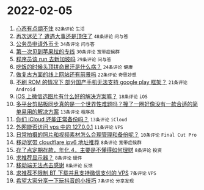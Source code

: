 # 2022-02-05

1. [心态有点绷不住](https://www.v2ex.com/t/831937) `82条评论` `生活`
1. [再次迷茫了 遭遇大事还是顶住了](https://www.v2ex.com/t/831970) `48条评论` `问与答`
1. [公务员申请外币卡](https://www.v2ex.com/t/831963) `34条评论` `问与答`
1. [第一次见到苹果拉的专线](https://www.v2ex.com/t/831950) `30条评论` `宽带症候群`
1. [程序员该 run 去新加坡吗](https://www.v2ex.com/t/831971) `29条评论` `问与答`
1. [吃饭的时候头顶拼命冒汗是什么病？](https://www.v2ex.com/t/831954) `24条评论` `健康`
1. [做复古方面的线上网站还有前景吗](https://www.v2ex.com/t/831953) `22条评论` `奇思妙想`
1. [不刷 ROM 的情况下 部分国产手机无法支持 google play 框架？](https://www.v2ex.com/t/831936) `21条评论` `Android`
1. [iOS 上微信选图片有什么好的解决方案嘛？](https://www.v2ex.com/t/831946) `18条评论` `iOS`
1. [多平台剪贴板同步真的是一个世界性难题吗？搜了一圈好像没有一款合适的简单易用的解决方案](https://www.v2ex.com/t/831981) `13条评论` `程序员`
1. [你们 iCloud 还能正常备份吗？](https://www.v2ex.com/t/831941) `13条评论` `iCloud`
1. [外网能否访问 vps 中的 127.0.0.1](https://www.v2ex.com/t/831935) `11条评论` `VPS`
1. [日常拍摄的照片和视频素材怎么合理管理和备份呢？](https://www.v2ex.com/t/831940) `10条评论` `Final Cut Pro`
1. [移动宽带 cloudflare ipv6 地址推荐](https://www.v2ex.com/t/831983) `8条评论` `宽带症候群`
1. [存了点定期存款，年化 4，主要是不懂得如何理财](https://www.v2ex.com/t/831949) `8条评论` `投资`
1. [求推荐显示器？](https://www.v2ex.com/t/831942) `8条评论` `硬件`
1. [移动端无法点击感谢](https://www.v2ex.com/t/831938) `8条评论` `反馈`
1. [求推荐不限制 BT 下载并且支持微信支付的 VPS](https://www.v2ex.com/t/831959) `7条评论` `VPS`
1. [希望大家分享一下玩抖音的小技巧](https://www.v2ex.com/t/831944) `7条评论` `分享发现`
